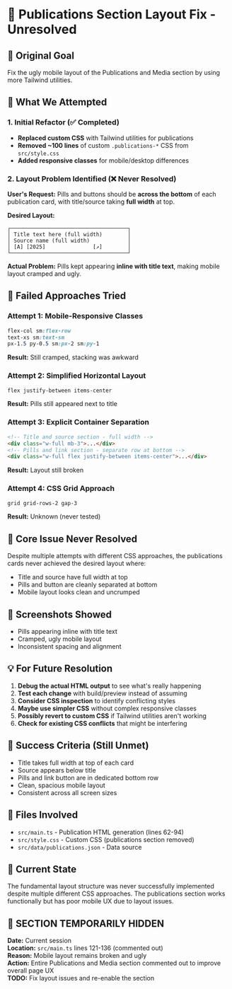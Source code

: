 # 📝 **Publications Section Layout Fix - Unresolved**

## 🎯 **Original Goal**
Fix the ugly mobile layout of the Publications and Media section by using more Tailwind utilities.

## 🔄 **What We Attempted**

### **1. Initial Refactor (✅ Completed)**
- **Replaced custom CSS** with Tailwind utilities for publications
- **Removed ~100 lines** of custom `.publications-*` CSS from `src/style.css`
- **Added responsive classes** for mobile/desktop differences

### **2. Layout Problem Identified (❌ Never Resolved)**
**User's Request:** Pills and buttons should be **across the bottom** of each publication card, with title/source taking **full width** at top.

**Desired Layout:**
```
┌─────────────────────────────────────┐
│ Title text here (full width)        │
│ Source name (full width)            │
│ [A] [2025]               [↗]        │
└─────────────────────────────────────┘
```

**Actual Problem:** Pills kept appearing **inline with title text**, making mobile layout cramped and ugly.

## 🔧 **Failed Approaches Tried**

### **Attempt 1: Mobile-Responsive Classes**
```css
flex-col sm:flex-row
text-xs sm:text-sm
px-1.5 py-0.5 sm:px-2 sm:py-1
```
**Result:** Still cramped, stacking was awkward

### **Attempt 2: Simplified Horizontal Layout**
```css
flex justify-between items-center
```
**Result:** Pills still appeared next to title

### **Attempt 3: Explicit Container Separation**
```html
<!-- Title and source section - full width -->
<div class="w-full mb-3">...</div>
<!-- Pills and link section - separate row at bottom -->
<div class="w-full flex justify-between items-center">...</div>
```
**Result:** Layout still broken

### **Attempt 4: CSS Grid Approach**
```css
grid grid-rows-2 gap-3
```
**Result:** Unknown (never tested)

## 🚫 **Core Issue Never Resolved**
Despite multiple attempts with different CSS approaches, the publications cards never achieved the desired layout where:
- Title and source have full width at top
- Pills and button are cleanly separated at bottom
- Mobile layout looks clean and uncrumped

## 📱 **Screenshots Showed**
- Pills appearing inline with title text
- Cramped, ugly mobile layout
- Inconsistent spacing and alignment

## 💡 **For Future Resolution**
1. **Debug the actual HTML output** to see what's really happening
2. **Test each change** with build/preview instead of assuming
3. **Consider CSS inspection** to identify conflicting styles
4. **Maybe use simpler CSS** without complex responsive classes
5. **Possibly revert to custom CSS** if Tailwind utilities aren't working
6. **Check for existing CSS conflicts** that might be interfering

## 🎯 **Success Criteria (Still Unmet)**
- Title takes full width at top of each card
- Source appears below title
- Pills and link button are in dedicated bottom row
- Clean, spacious mobile layout
- Consistent across all screen sizes

## 📁 **Files Involved**
- `src/main.ts` - Publication HTML generation (lines 62-94)
- `src/style.css` - Custom CSS (publications section removed)
- `src/data/publications.json` - Data source

## 🔧 **Current State**
The fundamental layout structure was never successfully implemented despite multiple different CSS approaches. The publications section works functionally but has poor mobile UX due to layout issues.

## 🚫 **SECTION TEMPORARILY HIDDEN**
**Date:** Current session  
**Location:** `src/main.ts` lines 121-136 (commented out)  
**Reason:** Mobile layout remains broken and ugly  
**Action:** Entire Publications and Media section commented out to improve overall page UX  
**TODO:** Fix layout issues and re-enable the section 